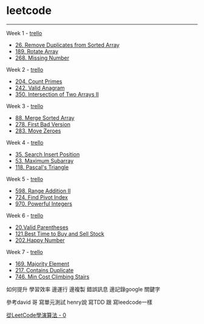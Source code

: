 # leetcode
---

Week 1 - [trello][Week 1]

* [26. Remove Duplicates from Sorted Array](week_1_26_Remove_Duplicates_from_Sorted_Array.md)
* [189. Rotate Array](week_1_189_Rotate_Array.md)
* [268. Missing Number](week_1_268_Missing_Number.md)


Week 2 - [trello][Week 2]
* [204. Count Primes](week_2_204_Count_Primes.md)
* [242. Valid Anagram](week_2_242_Valid_Anagram.md)
* [350. Intersection of Two Arrays II](week_2_350_Intersection_of_Two_Arrays_II.md)


Week 3 - [trello][Week 3]
* [88. Merge Sorted Array](week_3_88_Merge_Sorted_Array.md)
* [278. First Bad Version](week_3_278_First_Bad_Version.md)
* [283. Move Zeroes](week_3_283_Move_Zeroes.md)


Week 4 - [trello][Week 4]
* [35. Search Insert Position](week_4_35_Search_Insert_Position.md)
* [53. Maximum Subarray](week_4_53_Maximum_Subarray.md)
* [118. Pascal's Triangle](week_4_118_Pascal's_Triangle.md)


Week 5 - [trello][Week 5]
* [598. Range Addition II](week_5_598_Range_Addition_II.md)
* [724. Find Pivot Index](week_5_724_Find_Pivot_Index.md)
* [970. Powerful Integers](week_5_970_Powerful_Integers.md)

Week 6 - [trello][Week 6]
* [20.Valid Parentheses](week_6_20_Valid_Parentheses.md)
* [121.Best Time to Buy and Sell Stock](week_6_121_Best_Time_to_Buy_and_Sell_Stock.md)
* [202.Happy Number](week_6_201_Happy_Number.md)


 Week 7 - [trello][Week 7]
* [169. Majority Element](week_7_169_Majority_Element.md)
* [217. Contains Duplicate](week_7_217_Contains_Duplicate.md)
* [746. Min Cost Climbing Stairs](week_7_746_Min_Cost_Climbing_Stairs.md)



[Week 1]: https://trello.com/b/p1post9D/week1
[Week 2]: https://trello.com/b/N4vDDtGN/week2
[Week 3]: https://trello.com/b/znRAOeMp/week3
[Week 4]: https://trello.com/b/5GBzSdO4/week4
[Week 5]: https://trello.com/b/1dewq3k2/week5
[Week 6]: https://trello.com/b/9VPLF3Z5/week6
[Week 7]: https://trello.com/b/5k1gQMmr/week7


如何提升 學習效率
邊運行 邊複製  錯誤訊息
邊記錄google 關鍵字

參考david 哥
寫單元測試
henry說 寫TDD 跟 寫leedcode一樣

[從LeetCode學演算法 - 0][blog1]

[blog1]: https://medium.com/@desolution/%E5%BE%9Eleetcode%E5%AD%B8%E6%BC%94%E7%AE%97%E6%B3%95-0-6c121bd8b579